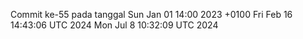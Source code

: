 Commit ke-55 pada tanggal Sun Jan 01 14:00 2023 +0100
Fri Feb 16 14:43:06 UTC 2024
Mon Jul  8 10:32:09 UTC 2024
